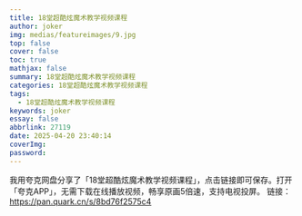 ```yaml
---
title: 18堂超酷炫魔术教学视频课程
author: joker
img: medias/featureimages/9.jpg
top: false
cover: false
toc: true
mathjax: false
summary: 18堂超酷炫魔术教学视频课程
categories: 18堂超酷炫魔术教学视频课程
tags:
  - 18堂超酷炫魔术教学视频课程
keywords: joker
essay: false
abbrlink: 27119
date: 2025-04-20 23:40:14
coverImg:
password:
---
```


我用夸克网盘分享了「18堂超酷炫魔术教学视频课程」，点击链接即可保存。打开「夸克APP」，无需下载在线播放视频，畅享原画5倍速，支持电视投屏。
链接：https://pan.quark.cn/s/8bd76f2575c4
